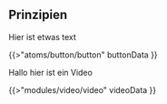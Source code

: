 <h2 class='atm-heading atm-heading--bordered'>Prinzipien</h2>

Hier ist etwas text

{{>"atoms/button/button" buttonData }}

Hallo hier ist ein Video

{{>"modules/video/video" videoData }}